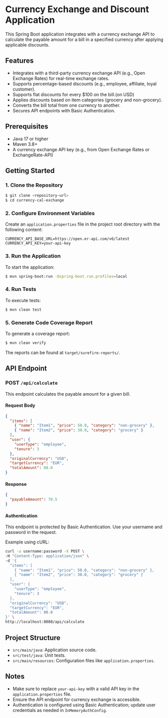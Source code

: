 # Currency Exchange and Discount Application

This Spring Boot application integrates with a currency exchange API to calculate the payable amount for a bill in a specified currency after applying applicable discounts.

## Features
- Integrates with a third-party currency exchange API (e.g., Open Exchange Rates) for real-time exchange rates.
- Supports percentage-based discounts (e.g., employee, affiliate, loyal customer).
- Supports flat discounts for every $100 on the bill.(on USD)
- Applies discounts based on item categories (grocery and non-grocery).
- Converts the bill total from one currency to another.
- Secures API endpoints with Basic Authentication.

## Prerequisites
- Java 17 or higher
- Maven 3.8+
- A currency exchange API key (e.g., from Open Exchange Rates or ExchangeRate-API)

## Getting Started

### 1. Clone the Repository
```bash
$ git clone <repository-url>
$ cd currency-cal-exchange
```

### 2. Configure Environment Variables
Create an `application.properties` file in the project root directory with the following content:
```env
CURRENCY_API_BASE_URL=https://open.er-api.com/v6/latest
CURRENCY_API_KEY=your-api-key
```

### 3. Run the Application
To start the application:
```bash
$ mvn spring-boot:run -Dspring-boot.run.profiles=local
```

### 4. Run Tests
To execute tests:
```bash
$ mvn clean test
```

### 5. Generate Code Coverage Report
To generate a coverage report:
```bash
$ mvn clean verify
```
The reports can be found at `target/surefire-reports/`.

## API Endpoint

### POST `/api/calculate`
This endpoint calculates the payable amount for a given bill.

#### Request Body
```json
{
  "items": [
    { "name": "Item1", "price": 50.0, "category": "non-grocery" },
    { "name": "Item2", "price": 30.0, "category": "grocery" }
  ],
  "user": {
    "userType": "employee",
    "tenure": 3
  },
  "originalCurrency": "USD",
  "targetCurrency": "EUR",
  "totalAmount": 80.0
}
```

#### Response
```json
{
  "payableAmount": 70.5
}
```

#### Authentication
This endpoint is protected by Basic Authentication. Use your username and password in the request.

Example using cURL:
```bash
curl -u username:password -X POST \
-H "Content-Type: application/json" \
-d '{
  "items": [
    { "name": "Item1", "price": 50.0, "category": "non-grocery" },
    { "name": "Item2", "price": 30.0, "category": "grocery" }
  ],
  "user": {
    "userType": "employee",
    "tenure": 3
  },
  "originalCurrency": "USD",
  "targetCurrency": "EUR",
  "totalAmount": 80.0
}' \
http://localhost:8080/api/calculate
```

## Project Structure
- `src/main/java`: Application source code.
- `src/test/java`: Unit tests.
- `src/main/resources`: Configuration files like `application.properties`.

## Notes
- Make sure to replace `your-api-key` with a valid API key in the `application.properties` file.
- Ensure the API endpoint for currency exchange is accessible.
- Authentication is configured using Basic Authentication; update user credentials as needed in `InMemoryAuthConfig`.



